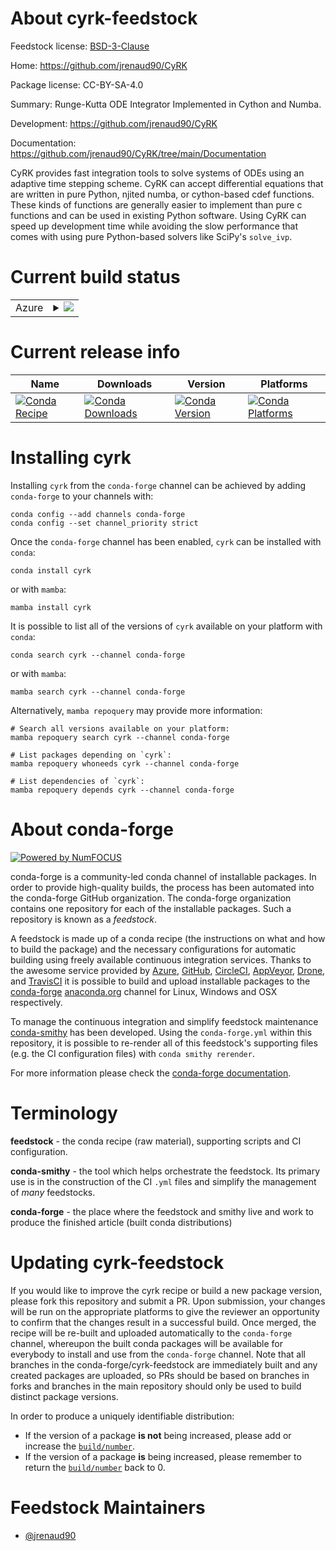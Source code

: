 About cyrk-feedstock
====================

Feedstock license: [BSD-3-Clause](https://github.com/conda-forge/cyrk-feedstock/blob/main/LICENSE.txt)

Home: https://github.com/jrenaud90/CyRK

Package license: CC-BY-SA-4.0

Summary: Runge-Kutta ODE Integrator Implemented in Cython and Numba.

Development: https://github.com/jrenaud90/CyRK

Documentation: https://github.com/jrenaud90/CyRK/tree/main/Documentation

CyRK provides fast integration tools to solve systems of ODEs using an adaptive time stepping scheme.
CyRK can accept differential equations that are written in pure Python, njited numba, or cython-based cdef
functions. These kinds of functions are generally easier to implement than pure c functions and can be used in
existing Python software. Using CyRK can speed up development time while avoiding the slow performance that comes
with using pure Python-based solvers like SciPy's `solve_ivp`.


Current build status
====================


<table>
    
  <tr>
    <td>Azure</td>
    <td>
      <details>
        <summary>
          <a href="https://dev.azure.com/conda-forge/feedstock-builds/_build/latest?definitionId=23957&branchName=main">
            <img src="https://dev.azure.com/conda-forge/feedstock-builds/_apis/build/status/cyrk-feedstock?branchName=main">
          </a>
        </summary>
        <table>
          <thead><tr><th>Variant</th><th>Status</th></tr></thead>
          <tbody><tr>
              <td>linux_64_numpy1.22python3.10.____cpython</td>
              <td>
                <a href="https://dev.azure.com/conda-forge/feedstock-builds/_build/latest?definitionId=23957&branchName=main">
                  <img src="https://dev.azure.com/conda-forge/feedstock-builds/_apis/build/status/cyrk-feedstock?branchName=main&jobName=linux&configuration=linux%20linux_64_numpy1.22python3.10.____cpython" alt="variant">
                </a>
              </td>
            </tr><tr>
              <td>linux_64_numpy1.22python3.9.____cpython</td>
              <td>
                <a href="https://dev.azure.com/conda-forge/feedstock-builds/_build/latest?definitionId=23957&branchName=main">
                  <img src="https://dev.azure.com/conda-forge/feedstock-builds/_apis/build/status/cyrk-feedstock?branchName=main&jobName=linux&configuration=linux%20linux_64_numpy1.22python3.9.____cpython" alt="variant">
                </a>
              </td>
            </tr><tr>
              <td>linux_64_numpy1.23python3.11.____cpython</td>
              <td>
                <a href="https://dev.azure.com/conda-forge/feedstock-builds/_build/latest?definitionId=23957&branchName=main">
                  <img src="https://dev.azure.com/conda-forge/feedstock-builds/_apis/build/status/cyrk-feedstock?branchName=main&jobName=linux&configuration=linux%20linux_64_numpy1.23python3.11.____cpython" alt="variant">
                </a>
              </td>
            </tr><tr>
              <td>linux_64_numpy1.26python3.12.____cpython</td>
              <td>
                <a href="https://dev.azure.com/conda-forge/feedstock-builds/_build/latest?definitionId=23957&branchName=main">
                  <img src="https://dev.azure.com/conda-forge/feedstock-builds/_apis/build/status/cyrk-feedstock?branchName=main&jobName=linux&configuration=linux%20linux_64_numpy1.26python3.12.____cpython" alt="variant">
                </a>
              </td>
            </tr><tr>
              <td>osx_64_numpy1.22python3.10.____cpython</td>
              <td>
                <a href="https://dev.azure.com/conda-forge/feedstock-builds/_build/latest?definitionId=23957&branchName=main">
                  <img src="https://dev.azure.com/conda-forge/feedstock-builds/_apis/build/status/cyrk-feedstock?branchName=main&jobName=osx&configuration=osx%20osx_64_numpy1.22python3.10.____cpython" alt="variant">
                </a>
              </td>
            </tr><tr>
              <td>osx_64_numpy1.22python3.9.____cpython</td>
              <td>
                <a href="https://dev.azure.com/conda-forge/feedstock-builds/_build/latest?definitionId=23957&branchName=main">
                  <img src="https://dev.azure.com/conda-forge/feedstock-builds/_apis/build/status/cyrk-feedstock?branchName=main&jobName=osx&configuration=osx%20osx_64_numpy1.22python3.9.____cpython" alt="variant">
                </a>
              </td>
            </tr><tr>
              <td>osx_64_numpy1.23python3.11.____cpython</td>
              <td>
                <a href="https://dev.azure.com/conda-forge/feedstock-builds/_build/latest?definitionId=23957&branchName=main">
                  <img src="https://dev.azure.com/conda-forge/feedstock-builds/_apis/build/status/cyrk-feedstock?branchName=main&jobName=osx&configuration=osx%20osx_64_numpy1.23python3.11.____cpython" alt="variant">
                </a>
              </td>
            </tr><tr>
              <td>osx_64_numpy1.26python3.12.____cpython</td>
              <td>
                <a href="https://dev.azure.com/conda-forge/feedstock-builds/_build/latest?definitionId=23957&branchName=main">
                  <img src="https://dev.azure.com/conda-forge/feedstock-builds/_apis/build/status/cyrk-feedstock?branchName=main&jobName=osx&configuration=osx%20osx_64_numpy1.26python3.12.____cpython" alt="variant">
                </a>
              </td>
            </tr><tr>
              <td>win_64_numpy1.22python3.10.____cpython</td>
              <td>
                <a href="https://dev.azure.com/conda-forge/feedstock-builds/_build/latest?definitionId=23957&branchName=main">
                  <img src="https://dev.azure.com/conda-forge/feedstock-builds/_apis/build/status/cyrk-feedstock?branchName=main&jobName=win&configuration=win%20win_64_numpy1.22python3.10.____cpython" alt="variant">
                </a>
              </td>
            </tr><tr>
              <td>win_64_numpy1.22python3.9.____cpython</td>
              <td>
                <a href="https://dev.azure.com/conda-forge/feedstock-builds/_build/latest?definitionId=23957&branchName=main">
                  <img src="https://dev.azure.com/conda-forge/feedstock-builds/_apis/build/status/cyrk-feedstock?branchName=main&jobName=win&configuration=win%20win_64_numpy1.22python3.9.____cpython" alt="variant">
                </a>
              </td>
            </tr><tr>
              <td>win_64_numpy1.23python3.11.____cpython</td>
              <td>
                <a href="https://dev.azure.com/conda-forge/feedstock-builds/_build/latest?definitionId=23957&branchName=main">
                  <img src="https://dev.azure.com/conda-forge/feedstock-builds/_apis/build/status/cyrk-feedstock?branchName=main&jobName=win&configuration=win%20win_64_numpy1.23python3.11.____cpython" alt="variant">
                </a>
              </td>
            </tr><tr>
              <td>win_64_numpy1.26python3.12.____cpython</td>
              <td>
                <a href="https://dev.azure.com/conda-forge/feedstock-builds/_build/latest?definitionId=23957&branchName=main">
                  <img src="https://dev.azure.com/conda-forge/feedstock-builds/_apis/build/status/cyrk-feedstock?branchName=main&jobName=win&configuration=win%20win_64_numpy1.26python3.12.____cpython" alt="variant">
                </a>
              </td>
            </tr>
          </tbody>
        </table>
      </details>
    </td>
  </tr>
</table>

Current release info
====================

| Name | Downloads | Version | Platforms |
| --- | --- | --- | --- |
| [![Conda Recipe](https://img.shields.io/badge/recipe-cyrk-green.svg)](https://anaconda.org/conda-forge/cyrk) | [![Conda Downloads](https://img.shields.io/conda/dn/conda-forge/cyrk.svg)](https://anaconda.org/conda-forge/cyrk) | [![Conda Version](https://img.shields.io/conda/vn/conda-forge/cyrk.svg)](https://anaconda.org/conda-forge/cyrk) | [![Conda Platforms](https://img.shields.io/conda/pn/conda-forge/cyrk.svg)](https://anaconda.org/conda-forge/cyrk) |

Installing cyrk
===============

Installing `cyrk` from the `conda-forge` channel can be achieved by adding `conda-forge` to your channels with:

```
conda config --add channels conda-forge
conda config --set channel_priority strict
```

Once the `conda-forge` channel has been enabled, `cyrk` can be installed with `conda`:

```
conda install cyrk
```

or with `mamba`:

```
mamba install cyrk
```

It is possible to list all of the versions of `cyrk` available on your platform with `conda`:

```
conda search cyrk --channel conda-forge
```

or with `mamba`:

```
mamba search cyrk --channel conda-forge
```

Alternatively, `mamba repoquery` may provide more information:

```
# Search all versions available on your platform:
mamba repoquery search cyrk --channel conda-forge

# List packages depending on `cyrk`:
mamba repoquery whoneeds cyrk --channel conda-forge

# List dependencies of `cyrk`:
mamba repoquery depends cyrk --channel conda-forge
```


About conda-forge
=================

[![Powered by
NumFOCUS](https://img.shields.io/badge/powered%20by-NumFOCUS-orange.svg?style=flat&colorA=E1523D&colorB=007D8A)](https://numfocus.org)

conda-forge is a community-led conda channel of installable packages.
In order to provide high-quality builds, the process has been automated into the
conda-forge GitHub organization. The conda-forge organization contains one repository
for each of the installable packages. Such a repository is known as a *feedstock*.

A feedstock is made up of a conda recipe (the instructions on what and how to build
the package) and the necessary configurations for automatic building using freely
available continuous integration services. Thanks to the awesome service provided by
[Azure](https://azure.microsoft.com/en-us/services/devops/), [GitHub](https://github.com/),
[CircleCI](https://circleci.com/), [AppVeyor](https://www.appveyor.com/),
[Drone](https://cloud.drone.io/welcome), and [TravisCI](https://travis-ci.com/)
it is possible to build and upload installable packages to the
[conda-forge](https://anaconda.org/conda-forge) [anaconda.org](https://anaconda.org/)
channel for Linux, Windows and OSX respectively.

To manage the continuous integration and simplify feedstock maintenance
[conda-smithy](https://github.com/conda-forge/conda-smithy) has been developed.
Using the ``conda-forge.yml`` within this repository, it is possible to re-render all of
this feedstock's supporting files (e.g. the CI configuration files) with ``conda smithy rerender``.

For more information please check the [conda-forge documentation](https://conda-forge.org/docs/).

Terminology
===========

**feedstock** - the conda recipe (raw material), supporting scripts and CI configuration.

**conda-smithy** - the tool which helps orchestrate the feedstock.
                   Its primary use is in the construction of the CI ``.yml`` files
                   and simplify the management of *many* feedstocks.

**conda-forge** - the place where the feedstock and smithy live and work to
                  produce the finished article (built conda distributions)


Updating cyrk-feedstock
=======================

If you would like to improve the cyrk recipe or build a new
package version, please fork this repository and submit a PR. Upon submission,
your changes will be run on the appropriate platforms to give the reviewer an
opportunity to confirm that the changes result in a successful build. Once
merged, the recipe will be re-built and uploaded automatically to the
`conda-forge` channel, whereupon the built conda packages will be available for
everybody to install and use from the `conda-forge` channel.
Note that all branches in the conda-forge/cyrk-feedstock are
immediately built and any created packages are uploaded, so PRs should be based
on branches in forks and branches in the main repository should only be used to
build distinct package versions.

In order to produce a uniquely identifiable distribution:
 * If the version of a package **is not** being increased, please add or increase
   the [``build/number``](https://docs.conda.io/projects/conda-build/en/latest/resources/define-metadata.html#build-number-and-string).
 * If the version of a package **is** being increased, please remember to return
   the [``build/number``](https://docs.conda.io/projects/conda-build/en/latest/resources/define-metadata.html#build-number-and-string)
   back to 0.

Feedstock Maintainers
=====================

* [@jrenaud90](https://github.com/jrenaud90/)

